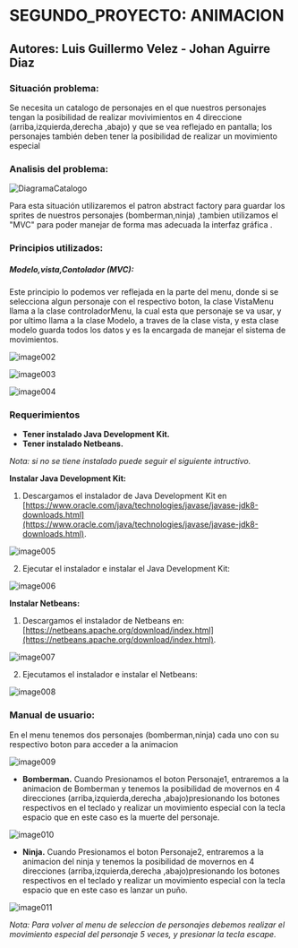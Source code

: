 # SEGUNDO_PROYECTO: ANIMACION
## Autores: Luis Guillermo Velez - Johan Aguirre Diaz
### Situación problema:
Se necesita un catalogo de personajes en el que nuestros personajes tengan la posibilidad de realizar movivimientos en 4 direccione (arriba,izquierda,derecha ,abajo) y que se vea reflejado en pantalla; los personajes también deben tener la posibilidad de realizar un movimiento especial

### Analisis del problema:

![DiagramaCatalogo](imagenes/DiagramaCatalogo.png)

Para esta situación utilizaremos el patron abstract factory para guardar los sprites de nuestros personajes (bomberman,ninja) ,tambien utilizamos el "MVC" para poder manejar de forma mas adecuada la interfaz gráfica . 

### Principios utilizados:
##### Modelo,vista,Contolador (MVC):
Este principio lo podemos ver reflejada en la parte del menu, donde si se selecciona algun personaje con el respectivo boton, la clase VistaMenu llama a la clase controladorMenu, la cual esta que personaje se va usar, y por ultimo llama a la clase Modelo, a traves de la clase vista, y esta clase modelo  guarda todos los datos y es la encargada de manejar el sistema de movimientos.

![image002](imagenes/image002.jpg)

![image003](imagenes/image003.jpg)

![image004](imagenes/image004.jpg)


### Requerimientos
* **Tener instalado Java Development Kit.**
* **Tener instalado  Netbeans.**

_Nota: si no se tiene instalado puede seguir el siguiente intructivo._ 


**Instalar Java Development Kit:**
1. Descargamos el instalador de Java Development Kit en [https://www.oracle.com/java/technologies/javase/javase-jdk8-downloads.html](https://www.oracle.com/java/technologies/javase/javase-jdk8-downloads.html).

![image005](imagenes/image005.jpg)

2. Ejecutar el instalador e instalar el Java Development Kit:

![image006](imagenes/image006.jpg)



**Instalar Netbeans:**

1. Descargamos el instalador de Netbeans en:
[https://netbeans.apache.org/download/index.html](https://netbeans.apache.org/download/index.html).

![image007](imagenes/image007.jpg)

2. Ejecutamos el instalador e instalar el Netbeans:

![image008](imagenes/image008.jpg)


### Manual de usuario:
En el menu tenemos dos personajes (bomberman,ninja) cada uno con su respectivo boton para acceder a la animacion

![image009](imagenes/image009.jpg)

* **Bomberman.**
Cuando Presionamos el boton Personaje1, entraremos a la animacion de Bomberman y tenemos la posibilidad de movernos en 4 direcciones (arriba,izquierda,derecha ,abajo)presionando los botones respectivos en el teclado y realizar un movimiento especial con la tecla espacio que en este caso es la muerte del personaje.

![image010](imagenes/image010.jpg)

* **Ninja.**
Cuando Presionamos el boton Personaje2, entraremos a la animacion del ninja y tenemos la posibilidad de movernos en 4 direcciones (arriba,izquierda,derecha ,abajo)presionando los botones respectivos en el teclado y realizar un movimiento especial con la tecla espacio que en este caso es lanzar un puño.

![image011](imagenes/image011.jpg)

_Nota: Para volver al menu de seleccion de personajes debemos realizar el movimiento especial del personaje 5 veces, y presionar la tecla escape._ 
